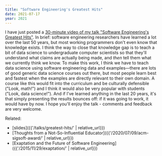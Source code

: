 ```yaml
---
title: "Software Engineering's Greatest Hits"
date: 2021-07-17
year: 2021
---
```


I have just posted a [30-minute video of my talk "Software Engineering's Greatest Hits"][video].
In brief:
software engineering researchers have learned a lot over the last 50 years,
but most working programmers don't even know that knowledge exists.
I think the way to close that knowledge gap is to teach a bit of data science to undergraduate computer scientists
so that they'll understand what claims are actually being made,
and _then_ tell them what we currently think we know.
To make this work,
I think we have to teach data science using software engineering data and examples—there are
lots of good generic data science courses out there,
but most people learn best and fastest when the examples are directly relevant to their own domain.
A course like this would fit into the curriculum and be culturally defensible ("Look, math!")
and I think it would also be very popular with students ("Look, data science!").
And if I've learned anything in the last 20 years,
it's that simply presenting the results bounces off:
if it was going to work, it would have by now.
I hope you'll enjoy the talk - comments and feedback are very welcome.

Related:

- [slides]({{'/talks/greatest-hits/' | relative_url}})
- [Thoughts from a Not-So-Influential Educator]({{'/2020/07/09/acm-sigsoft-award/' | relative_url}})
- [Exaptation and the Future of Software Engineering]({{'/2015/11/29/exaptation/' | relative_url}})

[video]: https://www.youtube.com/watch?v=HrVtA-ue-x0
